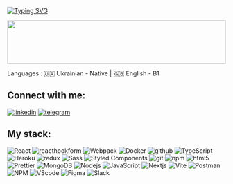 <!--   my-ticker -->

[![Typing SVG](https://readme-typing-svg.herokuapp.com?color=%6346BCF6&center=true&vCenter=true&width=500&lines=Hi!+👋,+I+am+Viacheslav+Plevako;Over+1+years+of+programming+experience;Always+learning+new+things)](https://git.io/typing-svg)

<!--   my-header-img -->

<img src="https://raw.githubusercontent.com/matfantinel/matfantinel/master/waves.svg" width="100%" height="100vh">

Languages : 🇺🇦 Ukrainian - Native | 🇬🇧 English - B1

<h2 align="left">Connect with me:</h2>
<p align="left">
<a href="https://www.linkedin.com/in/plevako-viacheslav/"><img src="https://img.shields.io/badge/Linkedin-0A66C2?logo=linkedin&style=for-the-badge" alt="linkedin" title="Linkedin" /></a>
<a href="https://t.me/PVO_fullstack"><img src="https://img.shields.io/badge/telegram-26A5E4?logo=telegram&style=for-the-badge
" alt="telegram" title="Telegram" /></a>

<h2 align="left">My stack:</h2>

<p>
  <img alt="React" src="https://img.shields.io/badge/-React-61DAFB?style=flat-square&logo=react&logoColor=white" />
    <img alt="reacthookform" src="https://img.shields.io/badge/-React Hook Form-EC5990?style=flat-square&logo=reacthookform&logoColor=white" />
  <img alt="Webpack" src="https://img.shields.io/badge/-Webpack-8DD6F9?style=flat-square&logo=webpack&logoColor=white" /> 
  <img alt="Docker" src="https://img.shields.io/badge/-Docker-46a2f1?style=flat-square&logo=docker&logoColor=white" />
  <img alt="github" src="https://img.shields.io/badge/-Git-2088FF?style=flat-square&logo=git&logoColor=white" />
  <img alt="TypeScript" src="https://img.shields.io/badge/-TypeScript-007ACC?style=flat-square&logo=typescript&logoColor=white" />
  <img alt="Heroku" src="https://img.shields.io/badge/-Heroku-430098?style=flat-square&logo=heroku&logoColor=white" />
  <img alt="redux" src="https://img.shields.io/badge/-Redux-764ABC?style=flat-square&logo=redux&logoColor=white" />
  <img alt="Sass" src="https://img.shields.io/badge/-Sass-CC6699?style=flat-square&logo=sass&logoColor=white" />
  <img alt="Styled Components" src="https://img.shields.io/badge/-Styled_Components-db7092?style=flat-square&logo=styled-components&logoColor=white" />
  <img alt="git" src="https://img.shields.io/badge/-Git-F05032?style=flat-square&logo=git&logoColor=white" />
  <img alt="npm" src="https://img.shields.io/badge/-NPM-CB3837?style=flat-square&logo=npm&logoColor=white" />
  <img alt="html5" src="https://img.shields.io/badge/-HTML5-E34F26?style=flat-square&logo=html5&logoColor=white" />
  <img alt="Prettier" src="https://img.shields.io/badge/-Prettier-F7B93E?style=flat-square&logo=prettier&logoColor=white" />
  <img alt="MongoDB" src="https://img.shields.io/badge/-MongoDB-13aa52?style=flat-square&logo=mongodb&logoColor=white" />
  <img alt="Nodejs" src="https://img.shields.io/badge/-Nodejs-43853d?style=flat-square&logo=Node.js&logoColor=white" />
  <img alt="JavaScript" src="https://img.shields.io/badge/-JavaScript-43853d?style=flat-square&logo=JavaScript&logoColor=white" />
  <img alt="Nextjs" src="https://img.shields.io/badge/-Nextjs-E34F26?style=flat-square&logo=Next.js&logoColor=white" />
  <img alt="Vite" src="https://img.shields.io/badge/-Vite-E34F26?style=flat-square&logo=Vite&logoColor=white" />
  <img alt="Postman" src="https://img.shields.io/badge/-Postman-E55F5?style=flat-square&logo=Postman&logoColor=white" />
  <img alt="NPM" src="https://img.shields.io/badge/-NPM-E34F26?style=flat-square&logo=NPM&logoColor=white" />
  <img alt="VScode" src="https://img.shields.io/badge/-VScode-007acc?style=flat-square&logo=visual studio code&logoColor=white" />
      <img alt="Figma" src="https://img.shields.io/badge/-Figma-007acc?style=flat-square&logo=figma&logoColor=white" />
          <img alt="Slack" src="https://img.shields.io/badge/-Slack-007acc?style=flat-square&logo=slack&logoColor=white" />
</p>
